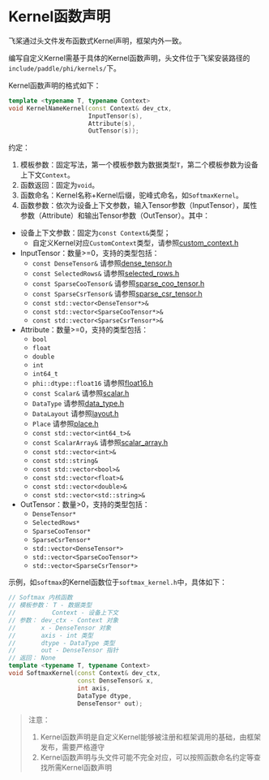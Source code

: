 # Kernel函数声明

飞桨通过头文件发布函数式Kernel声明，框架内外一致。

编写自定义Kernel需基于具体的Kernel函数声明，头文件位于飞桨安装路径的`include/paddle/phi/kernels/`下。

Kernel函数声明的格式如下：

```c++
template <typename T, typename Context>
void KernelNameKernel(const Context& dev_ctx,
                      InputTensor(s),
                      Attribute(s),
                      OutTensor(s));
```

约定：

1. 模板参数：固定写法，第一个模板参数为数据类型`T`，第二个模板参数为设备上下文`Context`。
2. 函数返回：固定为`void`。
3. 函数命名：Kernel名称+Kernel后缀，驼峰式命名，如`SoftmaxKernel`。
4. 函数参数：依次为设备上下文参数，输入Tensor参数（InputTensor），属性参数（Attribute）和输出Tensor参数（OutTensor）。其中：
- 设备上下文参数：固定为`const Context&`类型；
    - 自定义Kernel对应`CustomContext`类型，请参照[custom_context.h](https://github.com/PaddlePaddle/Paddle/blob/develop/paddle/phi/backends/custom/custom_context.h)
- InputTensor：数量>=0，支持的类型包括：
    - `const DenseTensor&` 请参照[dense_tensor.h](https://github.com/PaddlePaddle/Paddle/blob/develop/paddle/phi/core/dense_tensor.h)
    - `const SelectedRows&` 请参照[selected_rows.h](https://github.com/PaddlePaddle/Paddle/blob/develop/paddle/phi/core/selected_rows.h)
    - `const SparseCooTensor&` 请参照[sparse_coo_tensor.h](https://github.com/PaddlePaddle/Paddle/blob/develop/paddle/phi/core/sparse_coo_tensor.h)
    - `const SparseCsrTensor&` 请参照[sparse_csr_tensor.h](https://github.com/PaddlePaddle/Paddle/blob/develop/paddle/phi/core/sparse_csr_tensor.h)
    - `const std::vector<DenseTensor*>&`
    - `const std::vector<SparseCooTensor*>&`
    - `const std::vector<SparseCsrTensor*>&`
- Attribute：数量>=0，支持的类型包括：
    - `bool`
    - `float`
    - `double`
    - `int`
    - `int64_t`
    - `phi::dtype::float16` 请参照[float16.h](https://github.com/PaddlePaddle/Paddle/blob/develop/paddle/phi/common/float16.h)
    - `const Scalar&` 请参照[scalar.h](https://github.com/PaddlePaddle/Paddle/blob/develop/paddle/phi/common/scalar.h)
    - `DataType` 请参照[data_type.h](https://github.com/PaddlePaddle/Paddle/blob/develop/paddle/phi/common/data_type.h)
    - `DataLayout` 请参照[layout.h](https://github.com/PaddlePaddle/Paddle/blob/develop/paddle/phi/common/layout.h)
    - `Place` 请参照[place.h](https://github.com/PaddlePaddle/Paddle/blob/develop/paddle/phi/common/place.h)
    - `const std::vector<int64_t>&`
    - `const ScalarArray&` 请参照[scalar_array.h](https://github.com/PaddlePaddle/Paddle/blob/develop/paddle/phi/common/scalar_array.h)
    - `const std::vector<int>&`
    - `const std::string&`
    - `const std::vector<bool>&`
    - `const std::vector<float>&`
    - `const std::vector<double>&`
    - `const std::vector<std::string>&`
- OutTensor：数量>0，支持的类型包括：
    - `DenseTensor*`
    - `SelectedRows*`
    - `SparseCooTensor*`
    - `SparseCsrTensor*`
    - `std::vector<DenseTensor*>`
    - `std::vector<SparseCooTensor*>`
    - `std::vector<SparseCsrTensor*>`

示例，如`softmax`的Kernel函数位于`softmax_kernel.h`中，具体如下：

```c++
// Softmax 内核函数
// 模板参数： T - 数据类型
//          Context - 设备上下文
// 参数： dev_ctx - Context 对象
//       x - DenseTensor 对象
//       axis - int 类型
//       dtype - DataType 类型
//       out - DenseTensor 指针
// 返回： None
template <typename T, typename Context>
void SoftmaxKernel(const Context& dev_ctx,
                   const DenseTensor& x,
                   int axis,
                   DataType dtype,
                   DenseTensor* out);
```

> 注意：
> 1. Kernel函数声明是自定义Kernel能够被注册和框架调用的基础，由框架发布，需要严格遵守
> 2. Kernel函数声明与头文件可能不完全对应，可以按照函数命名约定等查找所需Kernel函数声明
